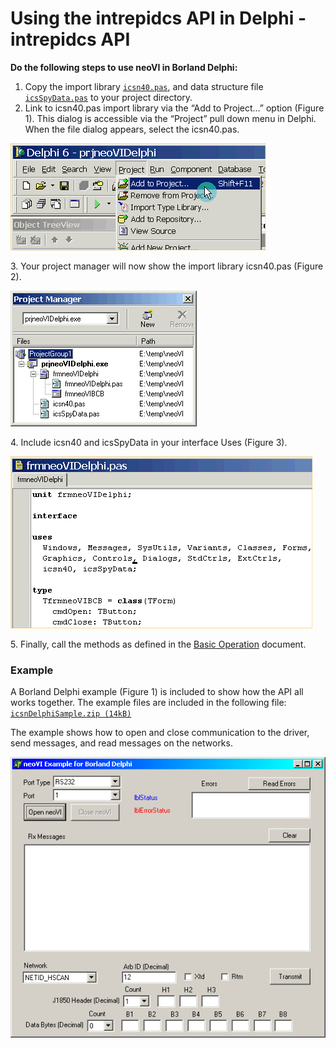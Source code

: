 # Using the intrepidcs API in Delphi - intrepidcs API

**Do the following steps to use neoVI in Borland Delphi:**

1. Copy the import library [`icsn40.pas`](https://cdn.intrepidcs.net/guides/neoVIDLL/\_downloads/0a933d291562e4924f3c9d4703a9a1ff/icsn40.txt), and data structure file [`icsSpyData.pas`](https://cdn.intrepidcs.net/guides/neoVIDLL/\_downloads/f7a31ce4e3d1568164850c479ebab147/icsSpyData.txt) to your project directory.
2. Link to icsn40.pas import library via the “Add to Project…” option (Figure 1). This dialog is accessible via the “Project” pull down menu in Delphi. When the file dialog appears, select the icsn40.pas.

![Figure 1 - Add the Link to the “icsn40.pas”](../.gitbook/assets/DelphiAddTo.gif)

3\. Your project manager will now show the import library icsn40.pas (Figure 2).

![Figure 2 - The import library “icsn40.pas” is loaded.](../.gitbook/assets/DelphiProperties.gif)

4\. Include icsn40 and icsSpyData in your interface Uses (Figure 3).

![Figure 3 - Adding to Interface Uses](../.gitbook/assets/DelphifrmneoVIDelphi.gif)

5\. Finally, call the methods as defined in the [Basic Operation](./) document.

### Example

A Borland Delphi example (Figure 1) is included to show how the API all works together. The example files are included in the following file: [`icsnDelphiSample.zip (14kB)`](https://cdn.intrepidcs.net/guides/neoVIDLL/\_downloads/43deb29626694ffd4d5145720cacdba4/icsnDelphiSample.zip)

The example shows how to open and close communication to the driver, send messages, and read messages on the networks.

![Figure 4 - The Borland Delphi Example.](../.gitbook/assets/DelphiExample.gif)
